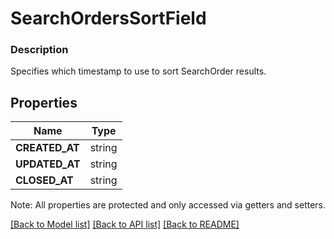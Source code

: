 # SearchOrdersSortField

### Description

Specifies which timestamp to use to sort SearchOrder results.

## Properties
Name | Type
------------ | -------------
**CREATED_AT** | string
**UPDATED_AT** | string
**CLOSED_AT** | string

Note: All properties are protected and only accessed via getters and setters.

[[Back to Model list]](../../README.md#documentation-for-models) [[Back to API list]](../../README.md#documentation-for-api-endpoints) [[Back to README]](../../README.md)

